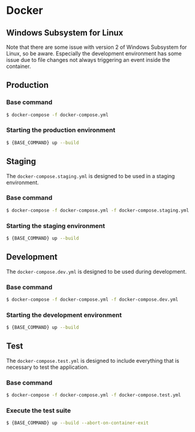# Docker

## Windows Subsystem for Linux
Note that there are some issue with version 2 of Windows Subsystem for Linux, so be aware. Especially the development environment has some issue due to file changes not always triggering an event inside the container.

## Production

### Base command
```sh
$ docker-compose -f docker-compose.yml
```

### Starting the production environment
```sh
$ {BASE_COMMAND} up --build
```

## Staging
The `docker-compose.staging.yml` is designed to be used in a staging environment.

### Base command
```sh
$ docker-compose -f docker-compose.yml -f docker-compose.staging.yml
```

### Starting the staging environment
```sh
$ {BASE_COMMAND} up --build
```

## Development
The `docker-compose.dev.yml` is designed to be used during development.

### Base command
```sh
$ docker-compose -f docker-compose.yml -f docker-compose.dev.yml
```

### Starting the development environment
```sh
$ {BASE_COMMAND} up --build
```

## Test
The `docker-compose.test.yml` is designed to include everything that is necessary to test the application.

### Base command
```sh
$ docker-compose -f docker-compose.yml -f docker-compose.test.yml
```

### Execute the test suite
```sh
$ {BASE_COMMAND} up --build --abort-on-container-exit
```
